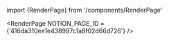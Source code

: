 import {RenderPage} from '/components/RenderPage'

<RenderPage NOTION_PAGE_ID = {'416da310ee1e438997c1a8f02d66d726'} />